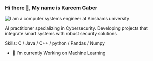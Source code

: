 ### Hi there 👋, My name is Kareem Gaber
![I am a computer systems engineer at Ainshams university](![github-header-image](https://github.com/user-attachments/assets/f9122bad-33c9-4234-b9c4-c82b6102dbb8))

AI practitioner specializing in Cybersecurity. Developing projects that integrate smart systems with robust security solutions

Skills: C / Java / C++ / python / Pandas / Numpy

- 🔭 I’m currently Working on Machine Learning




